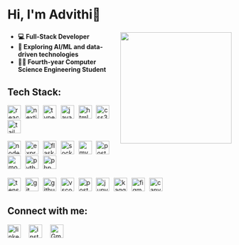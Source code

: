# Hi, I'm Advithi👋
###

<img align="right" height="250" src="https://octodex.github.com/images/securitocat.png"  />

###
<ul>
  <li><strong>💻 Full-Stack Developer</strong></li>
  <li><strong>🤖 Exploring AI/ML and data-driven technologies</strong></li>
  <li><strong>👩‍🎓 Fourth-year Computer Science Engineering Student</strong></li>
</ul>

## Tech Stack:
<div id="frontend" align="left">
  <img src="https://cdn.jsdelivr.net/gh/devicons/devicon/icons/react/react-original.svg" width="30" alt="react logo"  />
  <img width="2" />
  <img src="https://cdn.jsdelivr.net/gh/devicons/devicon/icons/nextjs/nextjs-original.svg" width="30" alt="nextjs logo"  />
  <img width="2" />
  <img src="https://cdn.jsdelivr.net/gh/devicons/devicon/icons/typescript/typescript-original.svg" width="30" alt="typescript logo"  />
  <img width="2" />
  <img src="https://cdn.jsdelivr.net/gh/devicons/devicon/icons/javascript/javascript-original.svg" width="30" alt="javascript logo"  />
  <img width="2" />
  <img src="https://cdn.jsdelivr.net/gh/devicons/devicon/icons/html5/html5-original.svg" width="30" alt="html5 logo"  />
  <img width="2" />
  <img src="https://cdn.jsdelivr.net/gh/devicons/devicon/icons/css3/css3-original.svg" width="30" alt="css3 logo"  />
  <img width="2" />
  <img src="https://cdn.jsdelivr.net/gh/devicons/devicon/icons/tailwindcss/tailwindcss-original-wordmark.svg" width="30" alt="tailwindcss logo"  />
</div>
<br>

<div id="backend & database" align="left">
  <img src="https://cdn.jsdelivr.net/gh/devicons/devicon/icons/nodejs/nodejs-original.svg" width="30" alt="nodejs logo"  />
  <img width="2" />
  <img src="https://skillicons.dev/icons?i=express" width="30" alt="express logo"  />
  <img width="2" />
  <img src="https://skillicons.dev/icons?i=flask" width="30" alt="flask logo"  />
  <img width="2" />
  <img src="https://cdn.jsdelivr.net/gh/devicons/devicon/icons/socketio/socketio-original.svg" width="30" alt="socketio logo"  />
  <img width="2" />
  <img src="https://cdn.simpleicons.org/mysql/4479A1" width="30" alt="mysql logo"  />
  <img width="2" />
  <img src="https://cdn.simpleicons.org/postgresql/4169E1" width="30" alt="postgresql logo"  />
  <img width="2" />
  <img src="https://cdn.simpleicons.org/mongodb/47A248" width="30" alt="mongodb logo"  />
  <img width="2" />
  <img src="https://cdn.jsdelivr.net/gh/devicons/devicon/icons/python/python-original.svg" width="30" alt="python logo"  />
  <img width="2" />
  <img src="https://cdn.simpleicons.org/php/777BB4" width="30" alt="php logo"  />
</div>
<br>

<div id="tech & tools " align="left">
  <img src="https://cdn.jsdelivr.net/gh/devicons/devicon/icons/tensorflow/tensorflow-original.svg" width="30" alt="tensorflow logo"  />
  <img width="2" />
  <img src="https://cdn.simpleicons.org/git/F05032" width="30" alt="git logo"  />
  <img width="2" />
  <img src="https://skillicons.dev/icons?i=github" width="30" alt="github logo"  />
  <img width="2" />
  <img src="https://cdn.jsdelivr.net/gh/devicons/devicon/icons/vscode/vscode-original.svg" width="30" alt="vscode logo"  />
  <img width="2" />
  <img src="https://cdn.simpleicons.org/postman/FF6C37" width="30" alt="postman logo"  />
  <img width="2" />
  <img src="https://cdn.simpleicons.org/jupyter/F37626" width="30" alt="jupyter logo"  />
  <img width="2" />
  <img src="https://cdn.simpleicons.org/kaggle/20BEFF" width="30" alt="kaggle logo"  />
  <img width="2" />
  <img src="https://cdn.jsdelivr.net/gh/devicons/devicon/icons/figma/figma-original.svg" width="30" alt="figma logo"  />
  <img width="2" />
  <img src="https://cdn.simpleicons.org/canva/00C4CC" width="30" alt="canva logo"  />
</div>


## Connect with me:
<div align="left">
  <a href="https://www.linkedin.com/in/advithi-alva" target="_blank" rel="noreferrer"><img src="https://cdn.jsdelivr.net/gh/devicons/devicon/icons/linkedin/linkedin-original.svg" width="30" alt="linkedin logo"/></a>
  <img width="10" />
  <a href="https://www.instagram.com/advithialva" target="_blank" rel="noreferrer"><img src="https://skillicons.dev/icons?i=instagram" width="30" alt="instagram logo" /></a>
  <img width="10" />
  <a href="mailto:advithialva@gmail.com" target="_blank" rel="noreferrer"><img src="https://skillicons.dev/icons?i=gmail" alt="Gmail" width="30" /></a>
</div>
